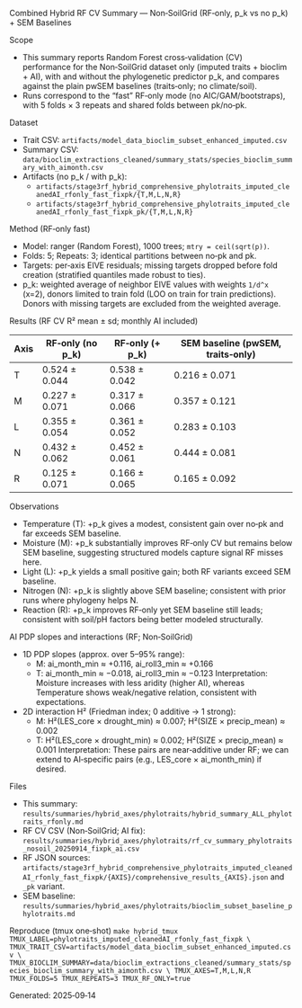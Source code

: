 Combined Hybrid RF CV Summary — Non‑SoilGrid (RF‑only, p_k vs no p_k) + SEM Baselines

Scope
- This summary reports Random Forest cross‑validation (CV) performance for the Non‑SoilGrid dataset only (imputed traits + bioclim + AI), with and without the phylogenetic predictor p_k, and compares against the plain pwSEM baselines (traits‑only; no climate/soil).
- Runs correspond to the “fast” RF‑only mode (no AIC/GAM/bootstraps), with 5 folds × 3 repeats and shared folds between pk/no‑pk.

Dataset
- Trait CSV: `artifacts/model_data_bioclim_subset_enhanced_imputed.csv`
- Summary CSV: `data/bioclim_extractions_cleaned/summary_stats/species_bioclim_summary_with_aimonth.csv`
- Artifacts (no p_k / with p_k):
  - `artifacts/stage3rf_hybrid_comprehensive_phylotraits_imputed_cleanedAI_rfonly_fast_fixpk/{T,M,L,N,R}`
  - `artifacts/stage3rf_hybrid_comprehensive_phylotraits_imputed_cleanedAI_rfonly_fast_fixpk_pk/{T,M,L,N,R}`

Method (RF‑only fast)
- Model: ranger (Random Forest), 1000 trees; `mtry = ceil(sqrt(p))`.
- Folds: 5; Repeats: 3; identical partitions between no‑pk and pk.
- Targets: per‑axis EIVE residuals; missing targets dropped before fold creation (stratified quantiles made robust to ties).
- p_k: weighted average of neighbor EIVE values with weights `1/d^x` (x=2), donors limited to train fold (LOO on train for train predictions). Donors with missing targets are excluded from the weighted average.

Results (RF CV R² mean ± sd; monthly AI included)

| Axis | RF‑only (no p_k) | RF‑only (+ p_k) | SEM baseline (pwSEM, traits‑only) |
|------|-------------------|-----------------|------------------------------------|
| T    | 0.524 ± 0.044    | 0.538 ± 0.042   | 0.216 ± 0.071                      |
| M    | 0.227 ± 0.071    | 0.317 ± 0.066   | 0.357 ± 0.121                      |
| L    | 0.355 ± 0.054    | 0.361 ± 0.052   | 0.283 ± 0.103                      |
| N    | 0.432 ± 0.062    | 0.452 ± 0.061   | 0.444 ± 0.081                      |
| R    | 0.125 ± 0.071    | 0.166 ± 0.065   | 0.165 ± 0.092                      |

Observations
- Temperature (T): +p_k gives a modest, consistent gain over no‑pk and far exceeds SEM baseline.
- Moisture (M): +p_k substantially improves RF‑only CV but remains below SEM baseline, suggesting structured models capture signal RF misses here.
- Light (L): +p_k yields a small positive gain; both RF variants exceed SEM baseline.
- Nitrogen (N): +p_k is slightly above SEM baseline; consistent with prior runs where phylogeny helps N.
- Reaction (R): +p_k improves RF‑only yet SEM baseline still leads; consistent with soil/pH factors being better modeled structurally.

AI PDP slopes and interactions (RF; Non‑SoilGrid)
- 1D PDP slopes (approx. over 5–95% range):
  - M: ai_month_min ≈ +0.116, ai_roll3_min ≈ +0.166
  - T: ai_month_min ≈ −0.018, ai_roll3_min ≈ −0.123
  Interpretation: Moisture increases with less aridity (higher AI), whereas Temperature shows weak/negative relation, consistent with expectations.
- 2D interaction H² (Friedman index; 0 additive → 1 strong):
  - M: H²(LES_core × drought_min) ≈ 0.007; H²(SIZE × precip_mean) ≈ 0.002
  - T: H²(LES_core × drought_min) ≈ 0.002; H²(SIZE × precip_mean) ≈ 0.001
  Interpretation: These pairs are near‑additive under RF; we can extend to AI‑specific pairs (e.g., LES_core × ai_month_min) if desired.

Files
- This summary: `results/summaries/hybrid_axes/phylotraits/hybrid_summary_ALL_phylotraits_rfonly.md`
- RF CV CSV (Non‑SoilGrid; AI fix): `results/summaries/hybrid_axes/phylotraits/rf_cv_summary_phylotraits_nosoil_20250914_fixpk_ai.csv`
- RF JSON sources: `artifacts/stage3rf_hybrid_comprehensive_phylotraits_imputed_cleanedAI_rfonly_fast_fixpk/{AXIS}/comprehensive_results_{AXIS}.json` and `_pk` variant.
- SEM baseline: `results/summaries/hybrid_axes/phylotraits/bioclim_subset_baseline_phylotraits.md`

Reproduce (tmux one‑shot)
`make hybrid_tmux TMUX_LABEL=phylotraits_imputed_cleanedAI_rfonly_fast_fixpk \
 TMUX_TRAIT_CSV=artifacts/model_data_bioclim_subset_enhanced_imputed.csv \
 TMUX_BIOCLIM_SUMMARY=data/bioclim_extractions_cleaned/summary_stats/species_bioclim_summary_with_aimonth.csv \
 TMUX_AXES=T,M,L,N,R TMUX_FOLDS=5 TMUX_REPEATS=3 TMUX_RF_ONLY=true`

Generated: 2025‑09‑14

